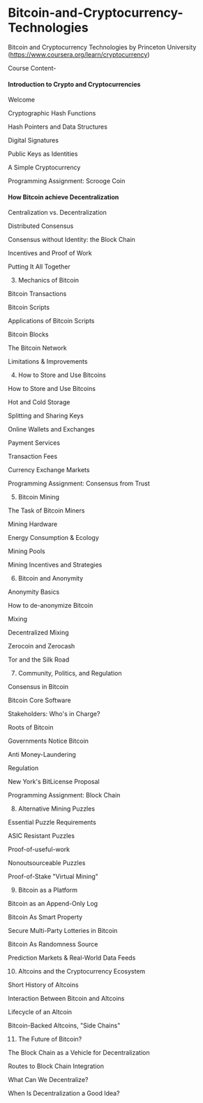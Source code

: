 # Bitcoin-and-Cryptocurrency-Technologies
Bitcoin and Cryptocurrency Technologies by Princeton University (https://www.coursera.org/learn/cryptocurrency)

Course Content-

<h4> Introduction to Crypto and Cryptocurrencies </h4>

Welcome

Cryptographic Hash Functions

Hash Pointers and Data Structures

Digital Signatures

Public Keys as Identities

A Simple Cryptocurrency

Programming Assignment: Scrooge Coin



<h4> How Bitcoin achieve Decentralization </h4>

Centralization vs. Decentralization

Distributed Consensus

Consensus without Identity: the Block Chain

Incentives and Proof of Work

Putting It All Together


3. Mechanics of Bitcoin

Bitcoin Transactions

Bitcoin Scripts

Applications of Bitcoin Scripts

Bitcoin Blocks

The Bitcoin Network

Limitations & Improvements


4. How to Store and Use Bitcoins

How to Store and Use Bitcoins

Hot and Cold Storage

Splitting and Sharing Keys

Online Wallets and Exchanges

Payment Services

Transaction Fees

Currency Exchange Markets

Programming Assignment: Consensus from Trust



5. Bitcoin Mining

The Task of Bitcoin Miners

Mining Hardware

Energy Consumption & Ecology

Mining Pools

Mining Incentives and Strategies


6. Bitcoin and Anonymity

Anonymity Basics

How to de-anonymize Bitcoin

Mixing

Decentralized Mixing

Zerocoin and Zerocash

Tor and the Silk Road


7. Community, Politics, and Regulation

Consensus in Bitcoin

Bitcoin Core Software

Stakeholders: Who's in Charge?

Roots of Bitcoin

Governments Notice Bitcoin

Anti Money-Laundering

Regulation

New York's BitLicense Proposal

Programming Assignment: Block Chain


8. Alternative Mining Puzzles

Essential Puzzle Requirements

ASIC Resistant Puzzles

Proof-of-useful-work

Nonoutsourceable Puzzles

Proof-of-Stake "Virtual Mining"


9. Bitcoin as a Platform

Bitcoin as an Append-Only Log

Bitcoin As Smart Property

Secure Multi-Party Lotteries in Bitcoin

Bitcoin As Randomness Source

Prediction Markets & Real-World Data Feeds


10. Altcoins and the Cryptocurrency Ecosystem

Short History of Altcoins

Interaction Between Bitcoin and Altcoins

Lifecycle of an Altcoin

Bitcoin-Backed Altcoins, "Side Chains"



11. The Future of Bitcoin?

The Block Chain as a Vehicle for Decentralization

Routes to Block Chain Integration

What Can We Decentralize?

When Is Decentralization a Good Idea?





